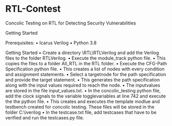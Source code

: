 # RTL-Contest

Concolic Testing on RTL for Detecting Security Vulnerabilities

Getting Started

Prerequisites:
• Icarus Verilog
• Python 3.8

Getting Started
• Create a directory \RTL\RTLVerilog and add the Verilog files to the folder RTLVerilog.
• Execute the module_track python file.
• This copies the files to a folder All_RTL in the RTL folder.
• Execute the CFG-Path Specification python file.
• This creates a list of nodes with every condition and assignment statements.
• Select a targetnode for the path specification and provide the target statement.
• This generates the path specification along with the input values required to reach the node.
• The inputvalues are stored in the file input_values.txt.
• In the concolic_testing python file, add the clock signals to the variable togglevariables at line 742 and execute the the python file.
• This creates and executes the template modlue and testbench created for concolic testing. These files will be stored in the folder C:\iverilog
• In the testcase.txt file, add testcases that have to be verified and run the testcases.py file.
